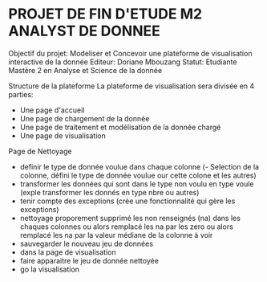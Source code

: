  # PROJET DE FIN D'ETUDE M2 ANALYST DE DONNEE #
 Objectif du projet: Modeliser et Concevoir une plateforme de visualisation interactive de la donnée
 Editeur: Doriane Mbouzang
 Statut: Etudiante Mastère 2 en Analyse et Science de la donnée
 
Structure de la plateforme
La plateforme de visualisation sera divisée en 4 parties:
- Une page d'accueil
- Une page de chargement de la donnée
- Une page de traitement et modélisation de la donnée chargé
- Une page de visualisation

Page de Nettoyage
-  definir le type de donnée voulue dans chaque colonne (- Selection de la colonne, défini le type de donnée voulue our cette colone et les autres)
-  transformer les données qui sont dans le type non voulu en type voule (exple transformer les donnés en type nbre ou autres)
- tenir compte des exceptions (crée une fonctionnalité qui gère les exceptions)
- nettoyage proporement supprimé les non renseignés (na) dans les chaques colonnes ou alors remplacé les na par les zero ou alors remplacé les na par la valeur médiane de la colonne à voir
- sauvegarder le nouveau jeu de données
- dans la page de visualisation 
- faire apparaitre le jeu de donnée nettoyée
- go la visualisation